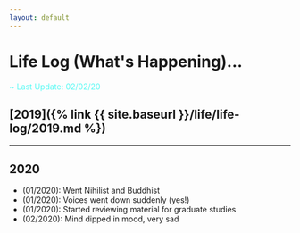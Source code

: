 ```yaml
---
layout: default
---
```


# Life Log (What's Happening)...

<span style="color:#58FAF4">~ Last Update: 02/02/20 <i class="fas fa-fire-alt"></i></span>

## [2019]({% link {{ site.baseurl }}/life/life-log/2019.md %})

---

## 2020
- (01/2020): Went Nihilist and Buddhist
- (01/2020): Voices went down suddenly (yes!)
- (01/2020): Started reviewing material for graduate studies
- (02/2020): Mind dipped in mood, very sad
